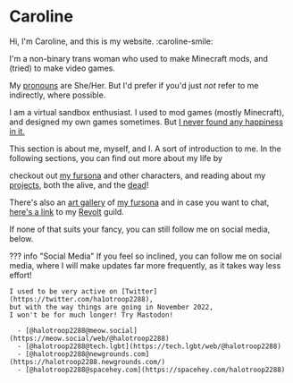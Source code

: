 # Caroline

Hi, I'm Caroline, and this is my website. :caroline-smile:

I'm a non-binary trans woman
who used to make Minecraft mods,
and (tried) to make video games.

My [pronouns] are She/Her.
But I'd prefer if you'd just *not* refer to me indirectly, where possible.

I am a virtual sandbox enthusiast.
I used to mod games (mostly Minecraft), and designed my own games sometimes.
But [I never found any happiness in it.](projects/dead/#Retirement_from_programming)

This section is about me, myself, and I. A sort of introduction to me.
In the following sections, you can find out more about my life by
<!-- reading my [blog], -->
checkout out [my fursona] and other characters,
and reading about my [projects](projects),
both the alive, and the [dead](projects/dead)!

There's also an [art gallery](art-gallery)
of [my fursona]<!--, my [blog]-->
and in case you want to chat, [here's a link](https://rvlt.gg/EmND69QW)
to my [Revolt](https://revolt.chat) guild.

If none of that suits your fancy, you can still follow me on social media, below.

??? info "Social Media"
    If you feel so inclined, you can follow me on social media,
    where I will make updates far more frequently, as it takes way less effort!

    I used to be very active on [Twitter](https://twitter.com/ha1otroop2288),
    but with the way things are going in November 2022,
    I won't be for much longer! Try Mastodon!

      - [@halotroop2288@meow.social](https://meow.social/web/@halotroop2288)
      - [@halotroop2288@tech.lgbt](https://tech.lgbt/web/@halotroop2288)
      - [@halotroop2288@newgrounds.com](https://halotroop2288.newgrounds.com/)
      - [@halotroop2288@spacehey.com](https://spacehey.com/halotroop2288)

<!-- Static Links -->

[blog]:/caroline/blog
[my fursona]:/caroline/characters/caroline
[pronouns]:https://pronouns.page/@halotroop2288